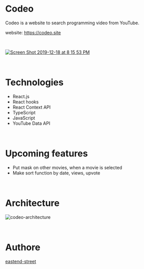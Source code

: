 # Codeo
Codeo is a website to search programming video from YouTube.  

website: https://codeo.site  

<br/>

<a href="https://codeo.site" target="_blank">![Screen Shot 2019-12-18 at 8 15 53 PM](https://user-images.githubusercontent.com/43656115/71144579-5bc9f680-21d3-11ea-9b65-98c6fb660d17.png)</a>


<br/>

# Technologies
- React.js
- React hooks
- React Context API
- TypeScript
- JavaScript
- YouTube Data API

<br/>

# Upcoming features
- Put mask on other movies, when a movie is selected
- Make sort function by date, views, upvote

<br/>

# Architecture
![codeo-architecture](https://user-images.githubusercontent.com/43656115/76172534-54701480-6154-11ea-8dd3-09b45f41d475.png)

<br/>

# Authore
[eastend-street](https://github.com/eastend-street)

